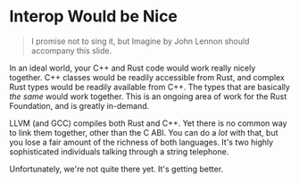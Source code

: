# Interop Would be Nice

> I promise not to sing it, but Imagine by John Lennon should accompany this slide.

In an ideal world, your C++ and Rust code would work really nicely together. C++ classes would be readily accessible from Rust, and complex Rust types would be readily available from C++. The types that are basically *the same* would work together. This is an ongoing area of work for the Rust Foundation, and is greatly in-demand.

LLVM (and GCC) compiles both Rust and C++. Yet there is no common way to link them together, other than the C ABI. You can do a *lot* with that, but you lose a fair amount of the richness of both languages. It's two highly sophisticated individuals talking through a string telephone.

Unfortunately, we're not quite there yet. It's getting better.
